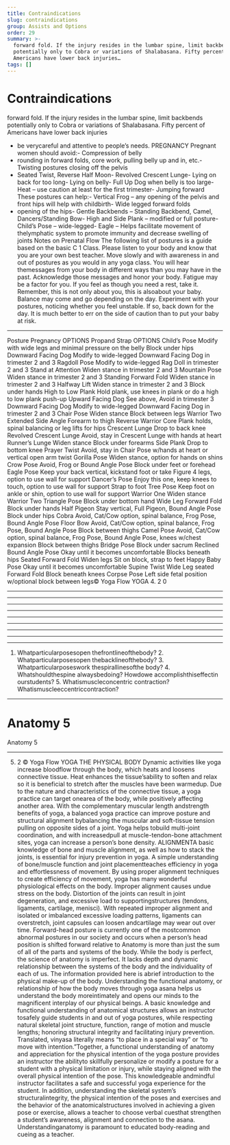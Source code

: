```yaml
---
title: Contraindications
slug: contraindications
group: Assists and Options
order: 29
summary: >-
  forward fold. If the injury resides in the lumbar spine, limit backbends
  potentially only to Cobra or variations of Shalabasana. Fifty percent of
  Americans have lower back injuries…
tags: []
---
```

# Contraindications

forward fold. If the injury resides in the lumbar spine, limit backbends potentially only to Cobra or variations of Shalabasana. Fifty percent of Americans have lower back injuries
- be verycareful and attentive to people’s needs. PREGNANCY Pregnant women should avoid:- Compression of belly
- rounding in forward folds, core work, pulling belly up and in, etc.- Twisting postures closing off the pelvis
- Seated Twist, Reverse Half Moon- Revolved Crescent Lunge- Lying on back for too long- Lying on belly- Full Up Dog when belly is too large- Heat – use caution at least for the first trimester- Jumping forward These postures can help:- Vertical Frog – any opening of the pelvis and front hips will help with childbirth- Wide legged forward folds
- opening of the hips- Gentle Backbends – Standing Backbend, Camel, Dancers/Standing Bow- High and Side Plank – modified or full posture- Child’s Pose – wide-legged- Eagle – Helps facilitate movement of thelymphatic system to promote immunity and decrease swelling of joints Notes on Prenatal Flow The following list of postures is a guide based on the basic C 1 Class. Please listen to your body and know that you are your own best teacher. Move slowly and with awareness in and out of postures as you would in any yoga class. You will hear themessages from your body in different ways than you may have in the past. Acknowledge those messages and honor your body. Fatigue may be a factor for you. If you feel as though you need a rest, take it. Remember, this is not only about you, this is alsoabout your baby. Balance may come and go depending on the day. Experiment with your postures, noticing whether you feel unstable. If so, back down for the day. It is much better to err on the side of caution than to put your baby at risk.
- --

Posture Pregnancy OPTIONS Propand Strap OPTIONS Child’s Pose Modify with wide legs and minimal pressure on the belly Block under hips Downward Facing Dog Modify to wide-legged Downward Facing Dog in trimester 2 and 3 Ragdoll Pose Modify to wide-legged Rag Doll in trimester 2 and 3 Stand at Attention Widen stance in trimester 2 and 3 Mountain Pose Widen stance in trimester 2 and 3 Standing Forward Fold Widen stance in trimester 2 and 3 Halfway Lift Widen stance in trimester 2 and 3 Block under hands High to Low Plank Hold plank, use knees in plank or do a high to low plank push-up Upward Facing Dog See above, Avoid in trimester 3 Downward Facing Dog Modify to wide-legged Downward Facing Dog in trimester 2 and 3 Chair Pose Widen stance Block between legs Warrior Two Extended Side Angle Forearm to thigh Reverse Warrior Core Plank holds, spinal balancing or leg lifts for hips Crescent Lunge Drop to back knee Revolved Crescent Lunge Avoid, stay in Crescent Lunge with hands at heart Runner’s Lunge Widen stance Block under forearms Side Plank Drop to bottom knee Prayer Twist Avoid, stay in Chair Pose w/hands at heart or vertical open arm twist Gorilla Pose Widen stance, option for hands on shins Crow Pose Avoid, Frog or Bound Angle Pose Block under feet or forehead Eagle Pose Keep your back vertical, kickstand foot or take Figure 4 legs, option to use wall for support Dancer’s Pose Enjoy this one, keep knees to touch, option to use wall for support Strap to foot Tree Pose Keep foot on ankle or shin, option to use wall for support Warrior One Widen stance Warrior Two Triangle Pose Block under bottom hand Wide Leg Forward Fold Block under hands Half Pigeon Stay vertical, Full Pigeon, Bound Angle Pose Block under hips Cobra Avoid, Cat/Cow option, spinal balance, Frog Pose, Bound Angle Pose Floor Bow Avoid, Cat/Cow option, spinal balance, Frog Pose, Bound Angle Pose Block between thighs Camel Pose Avoid, Cat/Cow option, spinal balance, Frog Pose, Bound Angle Pose, knees w/chest expansion Block between thighs Bridge Pose Block under sacrum Reclined Bound Angle Pose Okay until it becomes uncomfortable Blocks beneath hips Seated Forward Fold Widen legs Sit on block, strap to feet Happy Baby Pose Okay until it becomes uncomfortable Supine Twist Wide Leg seated Forward Fold Block beneath knees Corpse Pose Left side fetal position w/optional block between legs© Yoga Flow YOGA 4. 2 0
- --
- --
- --
- --
- --
- --
- --
- --
- --
1. Whatparticularposesopen thefrontlineofthebody? 2. Whatparticularposesopen thebacklineofthebody? 3. Whatparticularposeswork thespirallinesofthe body? 4. Whatshouldthespine alwaysbedoing? Howdowe accomplishthiseffectin ourstudents? 5. Whatismuscleconcentric contraction? Whatismuscleeccentriccontraction?
- --

# Anatomy 5

Anatomy 5
- --
5. 2 © Yoga Flow YOGA THE PHYSICAL BODY Dynamic activities like yoga increase bloodflow through the body, which heats and loosens connective tissue. Heat enhances the tissue’sability to soften and relax so it is beneficial to stretch after the muscles have been warmedup. Due to the nature and characteristics of the connective tissue, a yoga practice can target onearea of the body, while positively affecting another area. With the complementary muscular length andstrength benefits of yoga, a balanced yoga practice can improve posture and structural alignment bybalancing the muscular and soft-tissue tension pulling on opposite sides of a joint. Yoga helps tobuild multi-joint coordination, and with increasedpull at muscle-tendon-bone attachment sites, yoga can increase a person’s bone density. ALIGNMENTA basic knowledge of bone and muscle alignment, as well as how to stack the joints, is essential for injury prevention in yoga. A simple understanding of bone/muscle function and joint placementteaches efficiency in yoga and effortlessness of movement. By using proper alignment techniques to create efficiency of movement, yoga has many wonderful physiological effects on the body. Improper alignment causes undue stress on the body. Distortion of the joints can result in joint degeneration, and excessive load to supportingstructures (tendons, ligaments, cartilage, menisci). With repeated improper alignment and isolated or imbalanced excessive loading patterns, ligaments can overstretch, joint capsules can loosen andcartilage may wear out over time. Forward-head posture is currently one of the mostcommon abnormal postures in our society and occurs when a person’s head position is shifted forward relative to Anatomy is more than just the sum of all of the parts and systems of the body. While the body is perfect, the science of anatomy is imperfect. It lacks depth and dynamic relationship between the systems of the body and the individuality of each of us. The information provided here is abrief introduction to the physical make-up of the body. Understanding the functional anatomy, or relationship of how the body moves through yoga asana helps us understand the body moreintimately and opens our minds to the magnificent interplay of our physical beings. A basic knowledge and functional understanding of anatomical structures allows an instructor tosafely guide students in and out of yoga postures, while respecting natural skeletal joint structure, function, range of motion and muscle lengths; honoring structural integrity and facilitating injury prevention. Translated, vinyasa literally means “to place in a special way” or “to move with intention.”Together, a functional understanding of anatomy and appreciation for the physical intention of the yoga posture provides an instructor the abilityto skillfully personalize or modify a posture for a student with a physical limitation or injury, while staying aligned with the overall physical intention of the pose. This knowledgeable andmindful instructor facilitates a safe and successful yoga experience for the student. In addition, understanding the skeletal system’s structuralintegrity, the physical intention of the poses and exercises and the behavior of the anatomicalstructures involved in achieving a given pose or exercise, allows a teacher to choose verbal cuesthat strengthen a student’s awareness, alignment and connection to the asana. Understandinganatomy is paramount to educated body-reading and cueing as a teacher.
